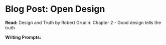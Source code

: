 # Blog Post: Open Design

**Read:** Design and Truth by Robert Grudin: Chapter 2 - Good design tells the truth

**Writing Prompts:** 